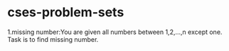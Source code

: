 # cses-problem-sets

1.missing number:You are given all numbers between 1,2,…,n except one. Task is to find missing number.
